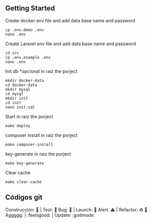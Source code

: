 ## Getting Started

Create docker env file and add data base name and password

```
cp .env.demo .env
nano .env
```

Create Laravel env file and add data base name and password

```
cd src
cp .env.example .env
nano .env
```

Init db \*opcional
in raiz the porject

```
mkdir docker-data
cd docker-data
mkdir mysql
cd mysql
mkdir init
cd init
nano init.sql
```

Start
in raiz the porject

```
make deploy
```

composer install
in raiz the porject

```
make composer-install
```

key-generate
in raiz the porject

```
make key-generate
```

Clear cache

```
make clear-cache
```

## Códigos git

Construcción: :construction: | Test: :test_tube:
Bug: :space_invader: | Launch: :rocket:
Alert: :warning: | Refactor: :recycle: :poop:
Aggggg: | :feelsgood: |
Update: :godmode:
